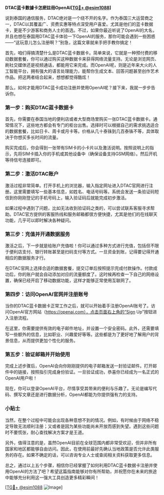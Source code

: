 **DTAC蓝卡數據卡怎麽註冊OpenAI[[TG💪+ @esim1088](https://t.me/s/esim1088)]**

说到泰国的通信服务，DTAC绝对是一个绕不开的名字。作为泰国三大运营商之一，DTAC以其覆盖广、资费实惠等特点深受用户喜爱。尤其是他们的蓝卡数据卡，更是不少游客和商务人士的首选。不过，如果你最近听说了OpenAI的大名，并且也想在泰国用DTAC蓝卡体验一下OpenAI的服务，那你可能会遇到一些困惑——“这玩意儿怎么注册啊？”别急，这篇文章就来手把手教你搞定！

首先，咱们得搞清楚什么是DTAC蓝卡数据卡。简单来说，它就是一种预付费的移动数据套餐，你可以通过购买这种数据卡来获得网络流量支持。无论是浏览网页、刷社交媒体还是视频通话，都能用它来完成。而OpenAI呢，则是近年来大火的人工智能平台，拥有强大的语言处理能力，能帮你生成文本、回答问题甚至创作艺术作品。把这两者结合起来，想想都觉得酷炫！

那么，如何才能用DTAC蓝卡成功注册并使用OpenAI呢？接下来，我就一步步告诉你。

### 第一步：购买DTAC蓝卡数据卡

首先，你需要在泰国当地的便利店或者大型商场里购买一张DTAC蓝卡数据卡。通常情况下，这些地方都会有专门的柜台出售。选择时可以根据自己的需求挑选适合的数据套餐，比如日卡、周卡或月卡等。价格从几十泰铢到几百泰铢不等，具体取决于你想买多长时间的流量。

购买完成后，你会得到一张带有SIM卡的小卡片以及激活说明。按照说明上的指示，先将SIM卡插入你的手机或其他设备中（确保设备支持GSM网络）。然后开机等待信号连接即可。

### 第二步：激活DTAC账户

激活过程非常简单。打开手机上的浏览器，输入指定网址进入DTAC官网进行注册。这里需要填写一些基本信息，如姓名、电话号码等。系统会发送一条验证码短信到你刚刚登记的手机号码上，输入验证码后就能完成初步激活。

如果过程中遇到了问题，比如无法收到验证码之类的，可以尝试联系客服寻求帮助。DTAC官方提供的客服热线和服务邮箱都很方便快捷，尤其是他们的在线聊天功能，几乎可以即时解决各种疑问。

### 第三步：充值并开通数据服务

激活之后，下一步就是给账户充值啦！你可以通过多种方式进行充值，包括但不限于便利店支付、银行转账甚至是扫码支付等方式。一旦资金到账，记得要记得开通相应的数据服务才行。

在DTAC官网上选择合适的数据套餐，提交订单后按照提示完成付款操作。付款成功后，你的账户就会自动添加对应的流量额度了。这时候再检查一下自己的网络设置，确保已经开启了移动数据功能，这样才能够正常使用互联网了。

### 第四步：访问OpenAI官网并注册账号

当你的DTAC蓝卡数据卡正常工作之后，就可以开始着手注册OpenAI账号了。访问OpenAI官方网站（https://openai.com），点击页面右上角的“Sign Up”按钮进入注册流程。

在这里，你需要提供有效的电子邮件地址，并设置一个安全密码。此外，还需要填写一些额外的信息，比如职业、兴趣爱好等等。这些都是为了更好地了解用户的背景信息，从而提供更加个性化的服务。

### 第五步：验证邮箱并开始使用

完成上述步骤后，OpenAI会向你刚刚提供的电子邮箱发送一封验证邮件。打开邮件中的链接，按照指引完成身份验证。一旦验证成功，恭喜你已经成为一名正式的OpenAI用户啦！

现在，你可以登录OpenAI平台，尽情享受其带来的便利与乐趣了。无论是编写代码、撰写文章还是进行数据分析，OpenAI都能为你提供强有力的支持。

### 小贴士

当然，在整个过程中可能会出现各种意想不到的情况。例如，有时候由于网络不稳定导致无法顺利注册；又或者是因为某些功能尚未开放而感到失望。遇到这些问题时不要慌张，耐心查找解决方案才是王道。

另外，值得注意的是，虽然OpenAI目前在全球范围内都非常受欢迎，但并非所有国家和地区都能够自由访问。因此，在使用前最好先确认当地政策是否允许此类服务的存在。如果不确定的话，可以咨询专业人士或查阅相关资料获取更多信息。

总之，通过以上五个步骤，相信你已经掌握了如何利用DTAC蓝卡数据卡注册并使用OpenAI的方法了吧？希望这篇指南能够对你有所帮助，并祝愿你在未来的旅途中能够充分利用这一强大工具创造更多精彩瞬间！

[[TG💪+ @esim1088](https://t.me/s/esim1088) ![Image](https://i.postimg.cc/4NQfJmqS/Snipaste-2025-05-13-00-14-12.png)]